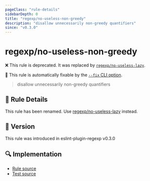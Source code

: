 ```yaml
---
pageClass: "rule-details"
sidebarDepth: 0
title: "regexp/no-useless-non-greedy"
description: "disallow unnecessarily non-greedy quantifiers"
since: "v0.3.0"
---
```

# regexp/no-useless-non-greedy

❌ This rule is deprecated. It was replaced by [`regexp/no-useless-lazy`](../../docs/rules/no-useless-lazy.md).

🔧 This rule is automatically fixable by the [`--fix` CLI option](https://eslint.org/docs/latest/user-guide/command-line-interface#--fix).

<!-- end auto-generated rule header -->

> disallow unnecessarily non-greedy quantifiers

## :book: Rule Details

This rule has been renamed. Use [regexp/no-useless-lazy] instead.

[regexp/no-useless-lazy]: no-useless-lazy.md

## :rocket: Version

This rule was introduced in eslint-plugin-regexp v0.3.0

## :mag: Implementation

- [Rule source](https://github.com/ota-meshi/eslint-plugin-regexp/blob/master/lib/rules/no-useless-non-greedy.ts)
- [Test source](https://github.com/ota-meshi/eslint-plugin-regexp/blob/master/tests/lib/rules/no-useless-non-greedy.ts)
